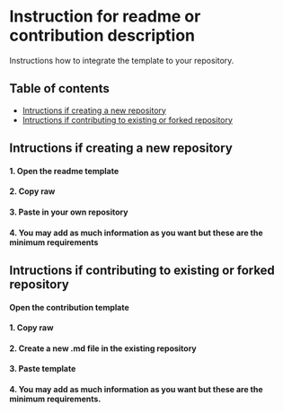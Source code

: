 # Instruction for readme or contribution description

Instructions how to integrate the template to your repository.

## Table of contents
* [Intructions if creating a new repository](#intructions-if-creating-a-new-repository)
* [Intructions if contributing to existing or forked repository](#intructions-if-contributing-to-existing-or-forked-repository)

## Intructions if creating a new repository
#### 1. Open the readme template

#### 2. Copy raw

#### 3. Paste in your own repository

#### 4. You may add as much information as you want but these are the minimum requirements

## Intructions if contributing to existing or forked repository
#### Open the contribution template

#### 1. Copy raw

#### 2. Create a new .md file in the existing repository

#### 3. Paste template

#### 4. You may add as much information as you want but these are the minimum requirements.


